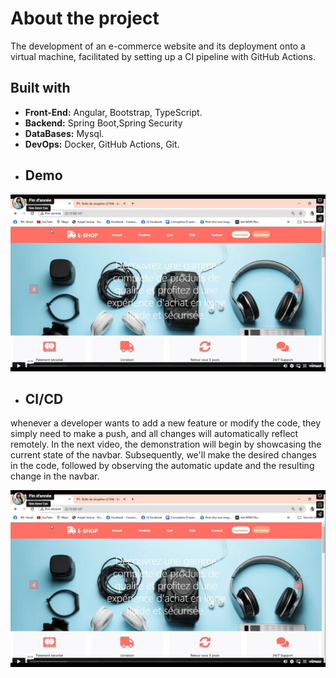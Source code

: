 # About the project
The development of an e-commerce website and its deployment onto a virtual machine, facilitated by setting up a CI pipeline with GitHub Actions.
 ## Built with
- **Front-End:** Angular, Bootstrap, TypeScript.
- **Backend:** Spring Boot,Spring Security
- **DataBases:** Mysql.
- **DevOps:** Docker, GitHub Actions, Git.
- ## Demo
[![Watch the video](https://github.com/nadaomri12/projectpfa2024/blob/master/screenshot.png)](https://player.vimeo.com/video/942130175)
- ## CI/CD
whenever a developer wants to add a new feature or modify the code, they simply need to make a push, and all changes will automatically reflect remotely.
In the next video, the demonstration will begin by showcasing the current state of the navbar. Subsequently, we'll make the desired changes in the code, followed by observing the automatic update and the resulting change in the navbar.

[![Watch the video](https://github.com/nadaomri12/projectpfa2024/blob/master/screenshot.png)](https://player.vimeo.com/video/942140919)





